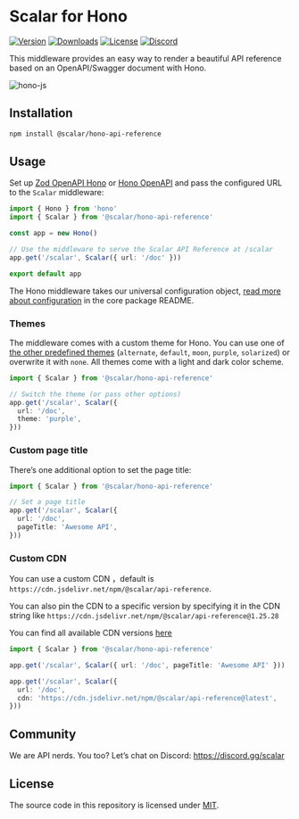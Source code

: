 # Scalar for Hono

[![Version](https://img.shields.io/npm/v/%40scalar/hono-api-reference)](https://www.npmjs.com/package/@scalar/hono-api-reference)
[![Downloads](https://img.shields.io/npm/dm/%40scalar/hono-api-reference)](https://www.npmjs.com/package/@scalar/hono-api-reference)
[![License](https://img.shields.io/npm/l/%40scalar%2Fhono-api-reference)](https://www.npmjs.com/package/@scalar/hono-api-reference)
[![Discord](https://img.shields.io/discord/1135330207960678410?style=flat&color=5865F2)](https://discord.gg/scalar)

This middleware provides an easy way to render a beautiful API reference based on an OpenAPI/Swagger document with Hono.

![hono-js](https://github.com/scalar/scalar/assets/6176314/6f5a2102-e377-4d4e-9cfb-a512f5e0a9ba)

## Installation

```bash
npm install @scalar/hono-api-reference
```

## Usage

Set up [Zod OpenAPI Hono](https://github.com/honojs/middleware/tree/main/packages/zod-openapi) or [Hono OpenAPI](https://github.com/rhinobase/hono-openapi) and pass the configured URL to the `Scalar` middleware:

```ts
import { Hono } from 'hono'
import { Scalar } from '@scalar/hono-api-reference'

const app = new Hono()

// Use the middleware to serve the Scalar API Reference at /scalar
app.get('/scalar', Scalar({ url: '/doc' }))

export default app
```

The Hono middleware takes our universal configuration object, [read more about configuration](https://github.com/scalar/scalar/blob/main/documentation/configuration.md) in the core package README.

### Themes

The middleware comes with a custom theme for Hono. You can use one of [the other predefined themes](https://github.com/scalar/scalar/blob/main/packages/themes/src/index.ts#L15) (`alternate`, `default`, `moon`, `purple`, `solarized`) or overwrite it with `none`. All themes come with a light and dark color scheme.

```ts
import { Scalar } from '@scalar/hono-api-reference'

// Switch the theme (or pass other options)
app.get('/scalar', Scalar({
  url: '/doc',
  theme: 'purple',
}))
```

### Custom page title

There’s one additional option to set the page title:

```ts
import { Scalar } from '@scalar/hono-api-reference'

// Set a page title
app.get('/scalar', Scalar({
  url: '/doc',
  pageTitle: 'Awesome API',
}))
```

### Custom CDN

You can use a custom CDN ，default is `https://cdn.jsdelivr.net/npm/@scalar/api-reference`.

You can also pin the CDN to a specific version by specifying it in the CDN string like `https://cdn.jsdelivr.net/npm/@scalar/api-reference@1.25.28`

You can find all available CDN versions [here](https://www.jsdelivr.com/package/npm/@scalar/api-reference?tab=files)

```ts
import { Scalar } from '@scalar/hono-api-reference'

app.get('/scalar', Scalar({ url: '/doc', pageTitle: 'Awesome API' }))

app.get('/scalar', Scalar({
  url: '/doc',
  cdn: 'https://cdn.jsdelivr.net/npm/@scalar/api-reference@latest',
}))
```

## Community

We are API nerds. You too? Let’s chat on Discord: <https://discord.gg/scalar>

## License

The source code in this repository is licensed under [MIT](https://github.com/scalar/scalar/blob/main/LICENSE).
